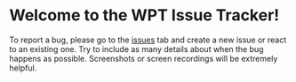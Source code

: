 # Welcome to the WPT Issue Tracker!
To report a bug, please go to the [issues](https://github.com/RRSoftware/WPT-Bugs/issues) tab and create a new issue or react to an existing one. Try to include as many details about when the bug happens as possible. Screenshots or screen recordings will be extremely helpful.

